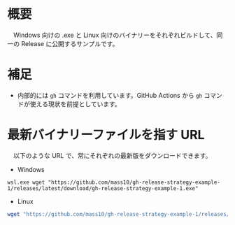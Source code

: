 # 概要
　Windows 向けの .exe と Linux 向けのバイナリーをそれぞれビルドして、同一の Release に公開するサンプルです。

# 補足
* 内部的には `gh` コマンドを利用しています。GitHub Actions から `gh` コマンドが使える現状を前提としています。

# 最新バイナリーファイルを指す URL
　以下のような URL で、常にそれぞれの最新版をダウンロードできます。

* Windows
```CMD
wsl.exe wget "https://github.com/mass10/gh-release-strategy-example-1/releases/latest/download/gh-release-strategy-example-1.exe"
```

* Linux
```bash
wget "https://github.com/mass10/gh-release-strategy-example-1/releases/latest/download/gh-release-strategy-example-1"
```
